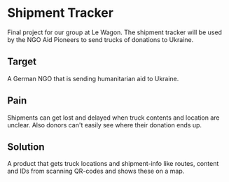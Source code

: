 # Shipment Tracker
Final project for our group at Le Wagon. The shipment tracker will be used by the NGO Aid Pioneers to send trucks of donations to Ukraine. 

## Target
A German NGO that is sending humanitarian aid to Ukraine.

## Pain
Shipments can get lost and delayed when truck contents and location are unclear. Also donors can't easily see where their donation ends up.

## Solution
A product that gets truck locations and shipment-info like routes, content and IDs from scanning QR-codes and shows these on a map.
